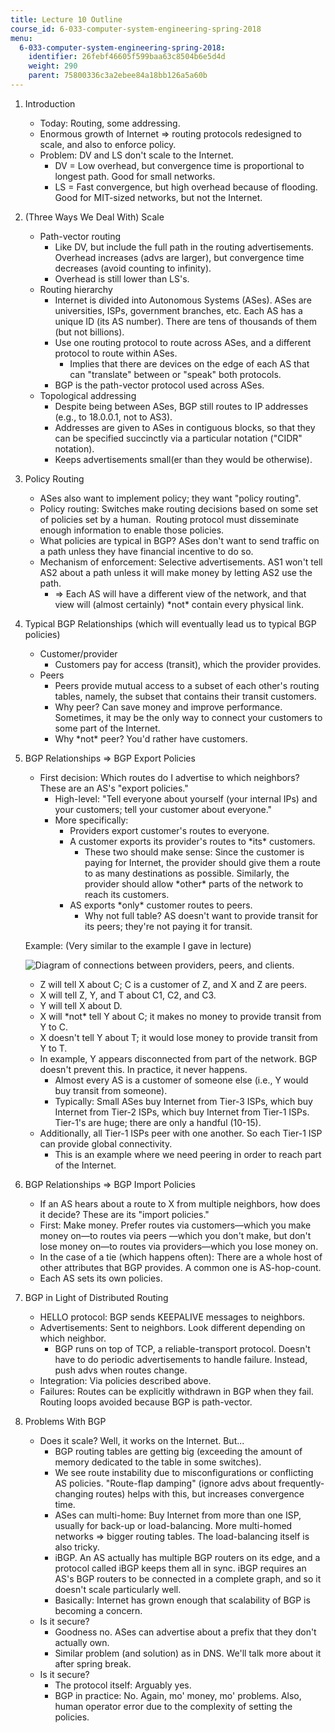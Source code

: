 ```yaml
---
title: Lecture 10 Outline
course_id: 6-033-computer-system-engineering-spring-2018
menu:
  6-033-computer-system-engineering-spring-2018:
    identifier: 26febf46605f599baa63c8504b6e5d4d
    weight: 290
    parent: 75800336c3a2ebee84a18bb126a5a60b
---
```

1.  Introduction
    *   Today: Routing, some addressing.
    *   Enormous growth of Internet => routing protocols redesigned to scale, and also to enforce policy.
    *   Problem: DV and LS don't scale to the Internet.
        *   DV = Low overhead, but convergence time is proportional to longest path. Good for small networks.
        *   LS = Fast convergence, but high overhead because of flooding. Good for MIT-sized networks, but not the Internet.
2.  (Three Ways We Deal With) Scale
    *   Path-vector routing
        *   Like DV, but include the full path in the routing advertisements.  Overhead increases (advs are larger), but convergence time decreases (avoid counting to infinity).
        *   Overhead is still lower than LS's.
    *   Routing hierarchy
        *   Internet is divided into Autonomous Systems (ASes). ASes are universities, ISPs, government branches, etc. Each AS has a unique ID (its AS number). There are tens of thousands of them (but not billions).
        *   Use one routing protocol to route across ASes, and a different protocol to route within ASes.
            *   Implies that there are devices on the edge of each AS that can "translate" between or "speak" both protocols.
        *   BGP is the path-vector protocol used across ASes.
    *   Topological addressing
        *   Despite being between ASes, BGP still routes to IP addresses (e.g., to 18.0.0.1, not to AS3).
        *   Addresses are given to ASes in contiguous blocks, so that they can be specified succinctly via a particular notation ("CIDR" notation).
        *   Keeps advertisements small(er than they would be otherwise).
3.  Policy Routing
    *   ASes also want to implement policy; they want "policy routing".
    *   Policy routing: Switches make routing decisions based on some set of policies set by a human.  Routing protocol must disseminate enough information to enable those policies.
    *   What policies are typical in BGP? ASes don't want to send traffic on a path unless they have financial incentive to do so.
    *   Mechanism of enforcement: Selective advertisements. AS1 won't tell AS2 about a path unless it will make money by letting AS2 use the path.
        *   \=> Each AS will have a different view of the network, and that view will (almost certainly) \*not\* contain every physical link.
4.  Typical BGP Relationships (which will eventually lead us to typical BGP policies)
    *   Customer/provider
        *   Customers pay for access (transit), which the provider provides.
    *   Peers
        *   Peers provide mutual access to a subset of each other's routing tables, namely, the subset that contains their transit customers.
        *   Why peer? Can save money and improve performance. Sometimes, it may be the only way to connect your customers to some part of the Internet.
        *   Why \*not\* peer? You'd rather have customers.
5.  BGP Relationships => BGP Export Policies
    *   First decision: Which routes do I advertise to which neighbors? These are an AS's "export policies."
        *   High-level: "Tell everyone about yourself (your internal IPs) and your customers; tell your customer about everyone."
        *   More specifically:
            *   Providers export customer's routes to everyone.
            *   A customer exports its provider's routes to \*its\* customers.
                *   These two should make sense: Since the customer is paying for Internet, the provider should give them a route to as many destinations as possible. Similarly, the provider should allow \*other\* parts of the network to reach its customers.
            *   AS exports \*only\* customer routes to peers.
                *   Why not full table? AS doesn't want to provide transit for its peers; they're not paying it for transit.
    
    Example: (Very similar to the example I gave in lecture)
    
    ![Diagram of connections between providers, peers, and clients.](https://open-learning-course-data-ci.s3.amazonaws.com/6-033-computer-system-engineering-spring-2018/ee3eaf70d51dd899274150145fdb3bd4_Untitled-1.jpg)
    
    *   Z will tell X about C; C is a customer of Z, and X and Z are peers.
    *   X will tell Z, Y, and T about C1, C2, and C3.
    *   Y will tell X about D.
    *   X will \*not\* tell Y about C; it makes no money to provide transit from Y to C.
    *   X doesn't tell Y about T; it would lose money to provide transit from Y to T.
    *   In example, Y appears disconnected from part of the network. BGP doesn't prevent this. In practice, it never happens.
        *   Almost every AS is a customer of someone else (i.e., Y would buy transit from someone).
        *   Typically: Small ASes buy Internet from Tier-3 ISPs, which buy Internet from Tier-2 ISPs, which buy Internet from Tier-1 ISPs. Tier-1's are huge; there are only a handful (10-15).
    *   Additionally, all Tier-1 ISPs peer with one another. So each Tier-1 ISP can provide global connectivity.
        *   This is an example where we need peering in order to reach part of the Internet.
6.  BGP Relationships => BGP Import Policies
    *   If an AS hears about a route to X from multiple neighbors, how does it decide? These are its "import policies."
    *   First: Make money. Prefer routes via customers—which you make money on—to routes via peers —which you don't make, but don't lose money on—to routes via providers—which you lose money on.
    *   In the case of a tie (which happens often): There are a whole host of other attributes that BGP provides. A common one is AS-hop-count.
    *   Each AS sets its own policies.
7.  BGP in Light of Distributed Routing
    *   HELLO protocol: BGP sends KEEPALIVE messages to neighbors.
    *   Advertisements: Sent to neighbors. Look different depending on which neighbor.
        *   BGP runs on top of TCP, a reliable-transport protocol. Doesn't have to do periodic advertisements to handle failure. Instead, push advs when routes change.
    *   Integration: Via policies described above.
    *   Failures: Routes can be explicitly withdrawn in BGP when they fail. Routing loops avoided because BGP is path-vector.
8.  Problems With BGP
    *   Does it scale? Well, it works on the Internet. But...
        *   BGP routing tables are getting big (exceeding the amount of memory dedicated to the table in some switches).
        *   We see route instability due to misconfigurations or conflicting AS policies. "Route-flap damping" (ignore advs about frequently-changing routes) helps with this, but increases convergence time.
        *   ASes can multi-home: Buy Internet from more than one ISP, usually for back-up or load-balancing. More multi-homed networks => bigger routing tables. The load-balancing itself is also tricky.
        *   iBGP. An AS actually has multiple BGP routers on its edge, and a protocol called iBGP keeps them all in sync. iBGP requires an AS's BGP routers to be connected in a complete graph, and so it doesn't scale particularly well.
        *   Basically: Internet has grown enough that scalability of BGP is becoming a concern.
    *   Is it secure?
        *   Goodness no. ASes can advertise about a prefix that they don't actually own.
        *   Similar problem (and solution) as in DNS. We'll talk more about it after spring break.
    *   Is it secure?
        *   The protocol itself: Arguably yes.
        *   BGP in practice: No. Again, mo' money, mo' problems. Also, human operator error due to the complexity of setting the policies.